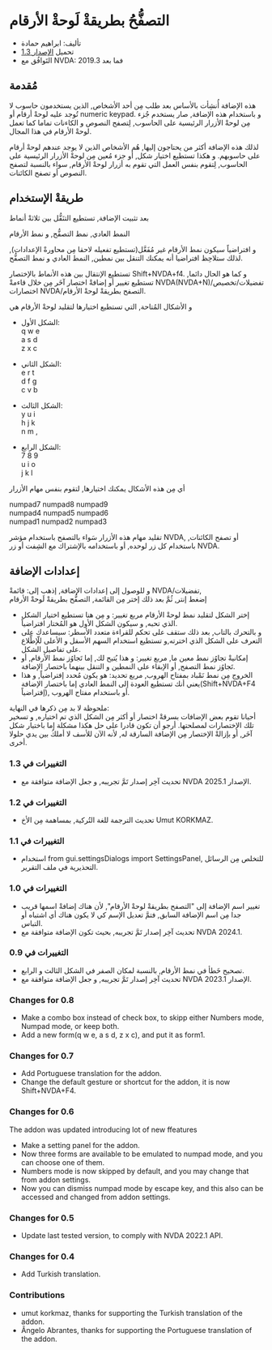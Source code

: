 # التصفُّحُ بطريقةْ لَوحةْ الأرقام #

*	تأليف: ابراهيم حمادة
*	تحميل [الإصدار 1.3][1]
*	التَوافُق مع NVDA: 2019.3 فما بعد

## مُقدمة

هذه الإضافة أُنشِأت بالأساس بعد طلب مِن أحد الأشخاص, الذين يستخدمون حاسوب لا تُوجد عليه لوحةْ أرقام أو numeric keypad.
 و باستخدام هذه الإضافة, صار يستخدم جُزء مِن لوحةْ الأزرار الرئيسية على الحاسوب, لِتصفح النصوص و الكاءنات تماما كما تعمل لوحةْ الأرقام في هذا المجال.  

لذلك هذه الإضافة أكثر من يحتاجون إليها, هُم الأشخاص الذين لا يوجد عندهم لوحةْ أرقام على حاسوبهم.
 و هكذا تستطيع اختيار شكل, أو جزء مُعين مِن لوحةْ الأزرار الرئيسية على الحاسوب, لِتقوم بنفس العمل التي تقوم به أزرار لوحةْ الأرقام, سواء بالنسبة لتصفح النصوص أو تصفح الكائنات.

## طريقةْ الإستخدام

بعد تثبيت الإضافة, تستطيع التنَقُّل بين ثلاثةْ أنماط

النمط العادي, نمط التصفُّح, و نمط الأرقام

و افتراضياً سيكون نمط الأرقام غير مُفَعَّل(تستطيع تفعيله لاحقا مِن محاورةْ الإعدادات), لذلك ستلاحِظ افتراضيا أنه يمكنك التنقل  بين نمطين, النمط العادي و نمط التصفُّح.

تستطيع الإنتقال بين هذه الأنماط بالإختصار Shift+NVDA+f4. و كما هو الحال دائما, تستطيع تغيير أو إضافةْ اختصار آخَر مِن خلال قاءمةْ NVDA(NVDA+N)/تفضيلات/تخصيص اختصارات NVDA/التصفح بطريقةْ لوحةْ الأرقام.

و الأشكال المُتاحة, التي تستطيع اختيارها لتقليد لوحةْ الأرقام هي

*	الشكل الأول:  
q w e  
a s d  
z x c  

*	الشكل الثاني:  
e r t  
d f g  
c v b  
*	الشكل الثالث:  
y u i  
h j k  
n m ,  

*	الشكل الرابع:  
7 8 9  
u i o  
j k l

أي مِن هذه الأشكال يمكنك اختيارها, لتقوم بنفس مهام الأزرار

numpad7 numpad8 numpad9  
numpad4 numpad5 numpad6  
numpad1 numpad2 numpad3  

تقليد مهام هذه الأزرار سَواء بالتصفح باستخدام مؤشر NVDA, أو تصفح الكائنات, باستخدام كل زر لوحده, أو باستخدامه بالإشتراك مع الشِفت أو زر NVDA.

## إعدادات الإضافة ##

و للوصول إلى إعدادات الإضافة, إذهب إلى: قائمةْ NVDA/تفضيلات,  
إضغط إنتر, ثُمَّ بعد ذلك إختر مِن القائمة, التصفُّح بطريقةْ لَوحةْ الأرقام

*	إختر الشكل لتقليد نمط لوحةْ الأرقام مربع تغيير: و مِن هنا تستطيع اختيار الشكل الذي تحبه, و سيكون الشكل الأول هو المُختار افتراضياً.
*	و بالتحرك بالتاب, بعد ذلك ستقف على تحكم للقراءة متعدد الأسطر: سيساعدك على التعرف على الشكل الذي اخترته,و تستطيع استخدام السهم الأسفل و الأعلى للّإطِّلاع على تفاصيل الشكل.
*	إمكانيةْ تجاوُز نمط معين ما, مربع تغيير: و هذا يُتيح لك, إما تَجاوُز نمط الأرقام, أو تَجاوُز نمط التصفح, أو الإبقاء على النمطين و التنقل بينهما باختصار الإضافة.
*	الخروج مِن نمط نَمْباد بمفتاح الهروب, مربع تحديد: هو يكون مُحدد إفتراضياً, و هذا يعني أنك تستطيع العودة إلى النمط العادي إما  باختصار الإضافة(Shift+NVDA+F4 إفتراضياً), أو باستخدام مفتاح الهروب.

ملحوظة لا بد مِن ذكرها في النهاية:  
أحيانا تقوم بعض الإضافات بسرقةْ اختصار أو أكثر مِن الشكل الذي تم اختياره, و تسخير تلك الإختصارات لمصلحتها. أرجو أن تكون قادرا على حل هكذا مشكلة إما باختيار شكل آخَر, أو بإزالةْ الإختصار مِن الإضافة السارقة له, لأنه الآن للأسف لا أملكُ بين يدي حلولا أخرى.

### التغييرات في 1.3 ###

*	تحديث آخِر إصدار تَمَّ تجريبه, و جعل الإضافة متوافقة مع NVDA الإصدار 2025.1.

### التغييرات في 1.2 ###

*	تحديث الترجمة للغة التُركية, بمساهمة مِن الأخ Umut KORKMAZ.

### التغييرات في 1.1 ###

*	استخدام from gui.settingsDialogs import SettingsPanel, للتخلص مِن الرسائل التحذيرية في ملف التقرير.

### التغييرات في 1.0 ###

*	تغيير اسم الإضافة إلى "التصفح بطريقةْ لوحةْ الأرقام", لأن هناك إضافةْ اسمها قريب جدا مِن اسم الإضافة السابق, فتمَّ تعديل الإسم كي لا يكون هناك أي اشتباه أو التباس.
*	تحديث آخِر إصدار تَمَّ تجريبه, بحيث تكون الإضافة متوافقة مع NVDA 2024.1.

### التغييرات في 0.9 ###

*	تصحيح خَطأ في نمط الأرقام, بالنسبة لمكان الصفر في الشكل الثالث و الرابع.
*	تحديث آخِر إصدار تَمَّ تجريبه, و جعل الإضافة متوافقة مع NVDA الإصدار 2023.1.

### Changes for 0.8 ###

*	Make a combo box instead of check box, to skipp either Numbers mode, Numpad mode, or keep both.  
*	Add a new form(q w e, a s d, z x c), and put it as form1.

### Changes for 0.7 ###

*	Add Portuguese translation for the addon.
*	Change the default gesture or shortcut for the addon, it is now Shift+NVDA+F4.

### Changes for 0.6 ###
The addon was updated introducing lot of new ffeatures

*	Make a setting panel for the addon.
*	Now three forms are available to be emulated to numpad mode, and you can choose one of them.
*	Numbers mode is now skipped by default, and you may change that from addon settings.
*	Now you can dismiss numpad mode by escape key, and this also can be accessed and changed from addon settings.

### Changes for 0.5 ###

*	Update last tested version, to comply with NVDA 2022.1 API.

### Changes for 0.4 ###

*	Add Turkish translation.

### Contributions ###

*	umut korkmaz, thanks for supporting the Turkish translation of the addon.
*	Ângelo Abrantes, thanks for supporting the Portuguese translation of the addon.

[1]: https://github.com/ibrahim-s/navigateTheNumpadWay/releases/download/1.3/navigateTheNumpadWay-1.3.nvda-addon

